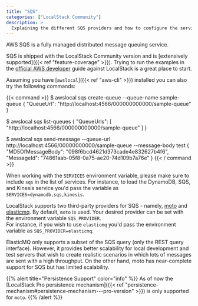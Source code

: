 ```yaml
---
title: "SQS"
categories: ["LocalStack Community"]
description: >
  Explaining the different SQS providers and how to configure the service.
---
```


AWS SQS is a fully managed distributed message queuing service.

SQS is shipped with the LocalStack Community version and is [extensively supported]({{< ref "feature-coverage" >}}).
Trying to run the examples in the [official AWS developer](https://docs.aws.amazon.com/AWSSimpleQueueService/latest/SQSDeveloperGuide/welcome.html) guide against LocalStack is a great place to start.

Assuming you have [`awslocal`]({{< ref "aws-cli" >}}) installed you can also try the following commands:

{{< command >}}
$ awslocal sqs create-queue --queue-name sample-queue
{
    "QueueUrl": "http://localhost:4566/000000000000/sample-queue"
}

$ awslocal sqs list-queues
{
    "QueueUrls": [
        "http://localhost:4566/000000000000/sample-queue"
    ]
}

$ awslocal sqs send-message --queue-url http://localhost:4566/00000000000/sample-queue --message-body test
{
    "MD5OfMessageBody": "098f6bcd4621d373cade4e832627b4f6",
    "MessageId": "74861aab-05f8-0a75-ae20-74d109b7a76e"
}
{{< / command >}}

When working with the `SERVICES` environment variable, please make sure to include `sqs` in the list of services.
For instance, to load the DynamoDB, SQS, and Kinesis service you'd pass the variable as `SERVICES=dynamodb,sqs,kinesis`.

LocalStack supports two third-party providers for SQS - namely, [moto](https://github.com/spulec/moto) and [elasticmq](https://github.com/softwaremill/elasticmq). By default, `moto` is used. Your desired provider can be set with the environment variable `SQS_PROVIDER`.\
For instance, if you wish to use `elasticmq` you'd pass the environment variable as `SQS_PROVIDER=elasticmq`. 

ElasticMQ only supports a subset of the SQS query (only the REST query interface). However, it provides better scalability for local development and test servers that wish to create realistic scenarios in which lots of messages are sent with a high throughput.
On the other hand, moto has near-complete support for SQS but has limited scalability. 

{{% alert title="Persistence Support" color="info" %}}
As of now the [LocalStack Pro persistence mechanism]({{< ref "persistence-mechanism#persistence-mechanism---pro-version" >}}) is only supported for `moto`. 
{{% /alert %}}